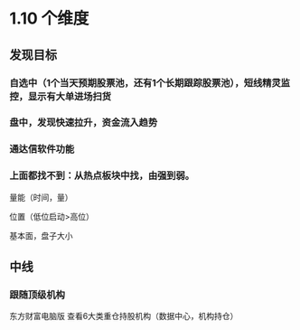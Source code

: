 # 1.10 个维度



## 发现目标

### 自选中（1个当天预期股票池，还有1个长期跟踪股票池），短线精灵监控，显示有大单进场扫货
### 盘中，发现快速拉升，资金流入趋势
### 通达信软件功能
### 上面都找不到：从热点板块中找，由强到弱。
量能（时间，量）

位置（低位启动>高位）

基本面，盘子大小



## 中线
### 跟随顶级机构
东方财富电脑版 查看6大类重仓持股机构（数据中心，机构持仓）














































































































